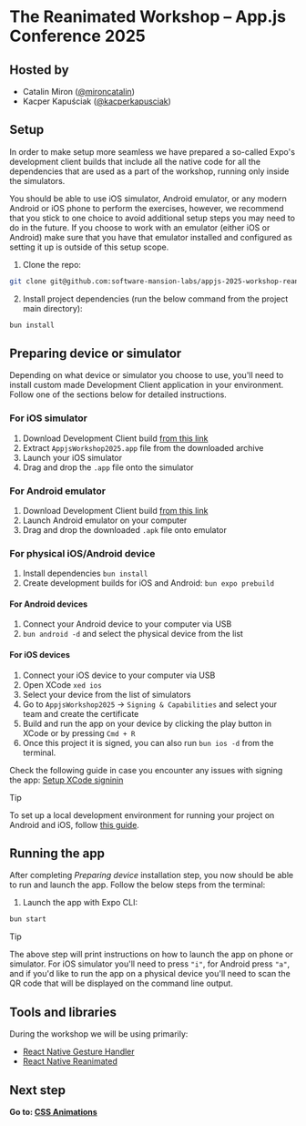 # The Reanimated Workshop – App.js Conference 2025

## Hosted by

- Catalin Miron ([@mironcatalin](https://x.com/mironcatalin))
- Kacper Kapuściak ([@kacperkapusciak](https://x.com/kacperkapusciak))

## Setup

In order to make setup more seamless we have prepared a so-called Expo's development client builds that include all the native code for all the dependencies that are used as a part of the workshop, running only inside the simulators.

You should be able to use iOS simulator, Android emulator, or any modern Android or iOS phone to perform the exercises, however, we recommend that you stick to one choice to avoid additional setup steps you may need to do in the future.
If you choose to work with an emulator (either iOS or Android) make sure that you have that emulator installed and configured as setting it up is outside of this setup scope.

1. Clone the repo:

```bash
git clone git@github.com:software-mansion-labs/appjs-2025-workshop-reanimated-advanced.git && cd appjs-2025-workshop-reanimated-advanced
```

2. Install project dependencies (run the below command from the project main directory):

```bash
bun install
```

## Preparing device or simulator

Depending on what device or simulator you choose to use, you'll need to install custom made Development Client application in your environment.
Follow one of the sections below for detailed instructions.

### For iOS simulator

1. Download Development Client build [from this link](https://expo.dev/artifacts/eas/9qfV7AGqgYGDpzn5XtWwZy.tar.gz)
1. Extract `AppjsWorkshop2025.app` file from the downloaded archive
1. Launch your iOS simulator
1. Drag and drop the `.app` file onto the simulator

### For Android emulator

1. Download Development Client build [from this link](https://expo.dev/artifacts/eas/jXYttniGieyNrUKVeFbfL3.apk)
1. Launch Android emulator on your computer
1. Drag and drop the downloaded `.apk` file onto emulator

### For physical iOS/Android device

1. Install dependencies `bun install`
1. Create development builds for iOS and Android:
   `bun expo prebuild`

#### For Android devices

1. Connect your Android device to your computer via USB
1. `bun android -d` and select the physical device from the list

#### For iOS devices

1. Connect your iOS device to your computer via USB
1. Open XCode `xed ios`
1. Select your device from the list of simulators
1. Go to `AppjsWorkshop2025` -> `Signing & Capabilities` and select your team and create the certificate
1. Build and run the app on your device by clicking the play button in XCode or by pressing `Cmd + R`
1. Once this project it is signed, you can also run `bun ios -d` from the terminal.

Check the following guide in case you encounter any issues with signing the app: [Setup XCode signinin](https://github.com/expo/fyi/blob/main/setup-xcode-signing.md)

> [!TIP]
> To set up a local development environment for running your project on Android and iOS, follow [this guide](https://docs.expo.dev/get-started/set-up-your-environment/).

## Running the app

After completing _Preparing device_ installation step, you now should be able to run and launch the app.
Follow the below steps from the terminal:

1. Launch the app with Expo CLI:

```bash
bun start
```

> [!TIP]
> The above step will print instructions on how to launch the app on phone or simulator. For iOS simulator you'll need to press `"i"`, for Android press `"a"`, and if you'd like to run the app on a physical device you'll need to scan the QR code that will be displayed on the command line output.

## Tools and libraries

During the workshop we will be using primarily:

- [React Native Gesture Handler](https://docs.swmansion.com/react-native-gesture-handler/docs/)
- [React Native Reanimated](https://docs.swmansion.com/react-native-reanimated/)

## Next step

**Go to: [CSS Animations](./src/lessons/CSSAnimations/)**
